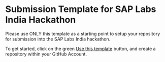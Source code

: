 # Submission Template for SAP Labs India Hackathon

Please use ONLY this template as a starting point to setup your repository for submission into the SAP Labs India hackathon.

To get started, click on the green [Use this template](https://github.com/saplabsindia-hackathon/submission-template/generate) button, and create a repository within your GitHub Account.
